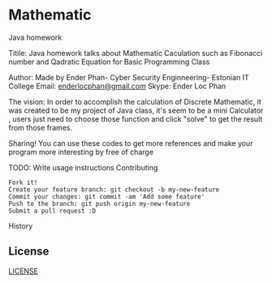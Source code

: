 # Mathematic
Java homework


Titile: Java homework talks about Mathematic Caculation such as Fibonacci number and Qadratic Equation for Basic Programming Class

Author: Made by Ender Phan- Cyber Security Enginneering- Estonian IT College
        Email: enderlocphan@gmail.com
        Skype: Ender Loc Phan

The vision: In order to accomplish the calculation of Discrete Mathematic, it was created to be my project of Java class, it's seem to             be a mini Calculator , users just need to choose those function and click "solve" to get the result from those frames.

Sharing!   You can use these codes to get more references and make your program more interesting by free of charge 

TODO: Write usage instructions
Contributing

    Fork it!
    Create your feature branch: git checkout -b my-new-feature
    Commit your changes: git commit -am 'Add some feature'
    Push to the branch: git push origin my-new-feature
    Submit a pull request :D

History

## License 
[LICENSE](https://github.com/enderphan94/Mathematic/blob/master/License)
